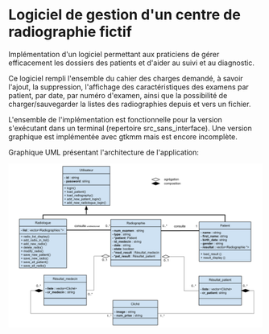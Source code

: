 # Logiciel de gestion d'un centre de radiographie fictif

Implémentation d'un logiciel permettant aux praticiens de gérer efficacement les dossiers des patients et d'aider au suivi et au diagnostic.

Ce logiciel rempli l'ensemble du cahier des charges demandé, à savoir l'ajout, la suppression, l'affichage des caractéristiques des examens par patient, par date, par numéro
d'examen, ainsi que la possibilité de charger/sauvegarder la listes des radiographies depuis et vers un fichier.

L'ensemble de l'implémentation est fonctionnelle pour la version s'exécutant dans un terminal (repertoire src_sans_interface). Une version graphique est implémentée avec gtkmm mais est encore incomplète. 

Graphique UML présentant l'architecture de l'application: 

![alt text](https://github.com/Cesar-Hunault/POO_Project/blob/master/UML_graph.svg?raw=true)
